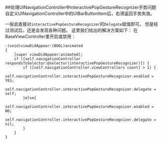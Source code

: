 ##处理UINavigationController中interactivePopGestureRecognizer手势问题
自定义UINavigationController中的UIBarButtonItem后，右滑返回手势失效。

一般会直接对`interactivePopGestureRecognizer`的`Delegate`赋值即可。
但是经过测试后，还是会发现各种问题。
这里我们给出的解决方案如下：
在BaseViewController里开启或禁用： 
```objective
-(void)viewDidAppear:(BOOL)animated 
{ 
    [super viewDidAppear:animated]; 
    if ([self.navigationController respondsToSelector:@selector(interactivePopGestureRecognizer)]) { 
        if ([self.navigationController.viewControllers count] > 1) { 
            self.navigationController.interactivePopGestureRecognizer.enabled = YES; 
            self.navigationController.interactivePopGestureRecognizer.delegate = self; 
        }else{ 
            self.navigationController.interactivePopGestureRecognizer.enabled = NO; 
            self.navigationController.interactivePopGestureRecognizer.delegate = nil; 
        } 
    } 
}
```